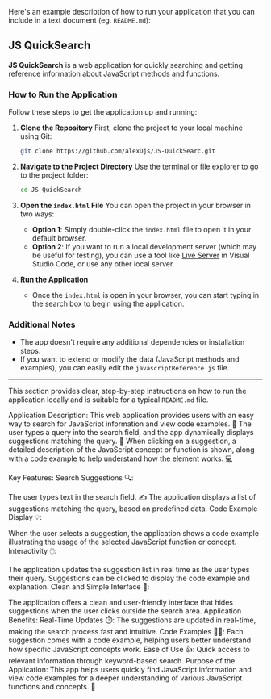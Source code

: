 Here's an example description of how to run your application that you can include in a text document (eg. `README.md`):

## JS QuickSearch

**JS QuickSearch** is a web application for quickly searching and getting reference information about JavaScript methods and functions.

### How to Run the Application

Follow these steps to get the application up and running:

1. **Clone the Repository**
   First, clone the project to your local machine using Git:
   ```bash
   git clone https://github.com/alexDjs/JS-QuickSearc.git
   ```

2. **Navigate to the Project Directory**
   Use the terminal or file explorer to go to the project folder:
   ```bash
   cd JS-QuickSearch
   ```

3. **Open the `index.html` File**
   You can open the project in your browser in two ways:
   
   - **Option 1**: Simply double-click the `index.html` file to open it in your default browser.
   - **Option 2**: If you want to run a local development server (which may be useful for testing), you can use a tool like [Live Server](https://marketplace.visualstudio.com/items?itemName=ritwickdey.LiveServer) in Visual Studio Code, or use any other local server.

4. **Run the Application**
   - Once the `index.html` is open in your browser, you can start typing in the search box to begin using the application.

### Additional Notes
- The app doesn't require any additional dependencies or installation steps.
- If you want to extend or modify the data (JavaScript methods and examples), you can easily edit the `javascriptReference.js` file.

---

This section provides clear, step-by-step instructions on how to run the application locally and is suitable for a typical `README.md` file.

Application Description:
This web application provides users with an easy way to search for JavaScript information and view code examples. 🤖 The user types a query into the search field, and the app dynamically displays suggestions matching the query. 📜 When clicking on a suggestion, a detailed description of the JavaScript concept or function is shown, along with a code example to help understand how the element works. 💻

Key Features:
Search Suggestions 🔍:

The user types text in the search field. ✍️
The application displays a list of suggestions matching the query, based on predefined data.
Code Example Display 💡:

When the user selects a suggestion, the application shows a code example illustrating the usage of the selected JavaScript function or concept.
Interactivity 🖱️:

The application updates the suggestion list in real time as the user types their query.
Suggestions can be clicked to display the code example and explanation.
Clean and Simple Interface 🎨:

The application offers a clean and user-friendly interface that hides suggestions when the user clicks outside the search area.
Application Benefits:
Real-Time Updates ⏱️: The suggestions are updated in real-time, making the search process fast and intuitive.
Code Examples 🧑‍💻: Each suggestion comes with a code example, helping users better understand how specific JavaScript concepts work.
Ease of Use 👍: Quick access to relevant information through keyword-based search.
Purpose of the Application:
This app helps users quickly find JavaScript information and view code examples for a deeper understanding of various JavaScript functions and concepts. 🌱

